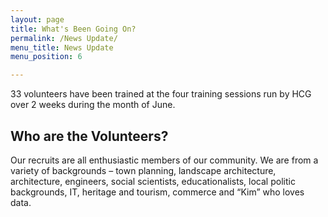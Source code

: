 ```yaml
---
layout: page
title: What's Been Going On?
permalink: /News Update/
menu_title: News Update
menu_position: 6

---
```


33 volunteers have been trained at the four training sessions run by HCG over 2 weeks during the month of June.


## Who are the Volunteers?

 Our recruits are all enthusiastic members of our community.  We are from a variety of backgrounds – town planning, landscape architecture,
 architecture, engineers, social scientists, educationalists, local politic backgrounds, IT, heritage and tourism, 
 commerce and “Kim” who loves data.  
